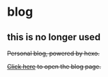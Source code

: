 # blog

## this is no longer used

~~Personal blog, powered by hexo.~~

~~[Click here](https://blog.6leo6.com) to open the blog page.~~
